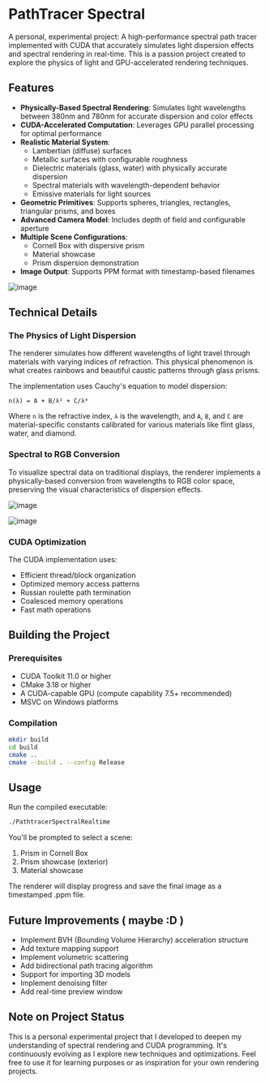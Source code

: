 # PathTracer Spectral

A personal, experimental project: A high-performance spectral path tracer implemented with CUDA that accurately simulates light dispersion effects and spectral rendering in real-time. This is a passion project created to explore the physics of light and GPU-accelerated rendering techniques.

## Features

- **Physically-Based Spectral Rendering**: Simulates light wavelengths between 380nm and 780nm for accurate dispersion and color effects
- **CUDA-Accelerated Computation**: Leverages GPU parallel processing for optimal performance
- **Realistic Material System**:
  - Lambertian (diffuse) surfaces
  - Metallic surfaces with configurable roughness
  - Dielectric materials (glass, water) with physically accurate dispersion
  - Spectral materials with wavelength-dependent behavior
  - Emissive materials for light sources
- **Geometric Primitives**: Supports spheres, triangles, rectangles, triangular prisms, and boxes
- **Advanced Camera Model**: Includes depth of field and configurable aperture
- **Multiple Scene Configurations**:
  - Cornell Box with dispersive prism
  - Material showcase
  - Prism dispersion demonstration
- **Image Output**: Supports PPM format with timestamp-based filenames

![image](https://github.com/user-attachments/assets/025ae9ff-da73-406a-9173-f92bbc7f84c7)

## Technical Details

### The Physics of Light Dispersion

The renderer simulates how different wavelengths of light travel through materials with varying indices of refraction. This physical phenomenon is what creates rainbows and beautiful caustic patterns through glass prisms.

The implementation uses Cauchy's equation to model dispersion:

```
n(λ) = A + B/λ² + C/λ⁴
```

Where `n` is the refractive index, `λ` is the wavelength, and `A`, `B`, and `C` are material-specific constants calibrated for various materials like flint glass, water, and diamond.

### Spectral to RGB Conversion

To visualize spectral data on traditional displays, the renderer implements a physically-based conversion from wavelengths to RGB color space, preserving the visual characteristics of dispersion effects.

![image](https://github.com/user-attachments/assets/e795eeec-1017-4ae7-b06c-648a09aa4fde)

![image](https://github.com/user-attachments/assets/79451194-2f7d-4e49-9011-5cc60092a209)

### CUDA Optimization

The CUDA implementation uses:
- Efficient thread/block organization
- Optimized memory access patterns
- Russian roulette path termination
- Coalesced memory operations
- Fast math operations

## Building the Project

### Prerequisites

- CUDA Toolkit 11.0 or higher
- CMake 3.18 or higher
- A CUDA-capable GPU (compute capability 7.5+ recommended)
- MSVC on Windows platforms

### Compilation

```bash
mkdir build
cd build
cmake ..
cmake --build . --config Release
```

## Usage

Run the compiled executable:

```bash
./PathtracerSpectralRealtime
```

You'll be prompted to select a scene:
1. Prism in Cornell Box
2. Prism showcase (exterior)
3. Material showcase

The renderer will display progress and save the final image as a timestamped .ppm file.

## Future Improvements ( maybe :D )

- Implement BVH (Bounding Volume Hierarchy) acceleration structure
- Add texture mapping support
- Implement volumetric scattering
- Add bidirectional path tracing algorithm
- Support for importing 3D models
- Implement denoising filter
- Add real-time preview window

## Note on Project Status

This is a personal experimental project that I developed to deepen my understanding of spectral rendering and CUDA programming. It's continuously evolving as I explore new techniques and optimizations. Feel free to use it for learning purposes or as inspiration for your own rendering projects.
